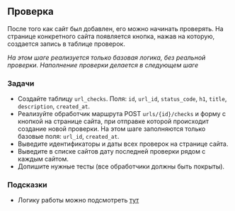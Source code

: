 ## Проверка

После того как сайт был добавлен, его можно начинать проверять. На странице конкретного сайта появляется кнопка, нажав на которую, создается запись в таблице проверок.

*На этом шаге реализуется только базовая логика, без реальной проверки. Наполнение проверки делается в следующем шаге*

### Задачи

* Создайте таблицу `url_checks`. Поля: `id`, `url_id`, `status_code`, `h1`, `title`, `description`, `created_at`.
* Реализуйте обработчик маршрута POST `urls/{id}/checks` и форму с кнопкой на странице сайта, при отправке которой происходит создание новой проверки. На этом шаге заполняются только базовые поля: `url_id`, `created_at`.
* Выведите идентификаторы и даты всех проверок на странице сайта.
* Выведите в списке сайтов дату последней проверки рядом с каждым сайтом.
* Допишите нужные тесты (все обработчики должны быть покрыты).

### Подсказки

* Логику работы можно подсмотреть [тут](https://php-page-analyzer-ru.hexlet.app/)
